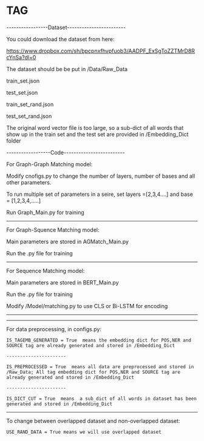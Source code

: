 # TAG
-----------------Dataset------------------------

You could download the dataset from here:

https://www.dropbox.com/sh/bpcpnxfhvpfuob3/AADPF_ExSgToZZTMrD8RcYnSa?dl=0

The dataset should be be put in /Data/Raw_Data

train_set.json

test_set.json

train_set_rand.json

test_set_rand.json

The original word vector file is too large, so a sub-dict of all words that show up in the train set and the test set are provided in /Embedding_Dict folder

------------------Code-------------------------

For Graph-Graph Matching model:

Modify cnofigs.py to change the number of layers, number of bases and all other parameters.

To run multiple set of parameters in a seire, set layers =[2,3,4....] and base = [1,2,3,4,.....]

Run Graph_Main.py for training

------------------------------------------------

For Graph-Squence Matching  model:

Main parameters are stored in AGMatch_Main.py

Run the .py file for training

------------------------------------------------

For Sequence Matching model:

Main parameters are stored in BERT_Main.py

Run the .py file for training

Modify /Model/matching.py to use CLS or Bi-LSTM for encoding

------------------------------------------------



------------------------------------------------

For data preprocessing, in configs.py:

    IS_TAGEMB_GENERATED = True	means the embedding dict for POS,NER and SOURCE tag are already generated and stored in /Embedding_Dict
    
	----------------------
	
    IS_PREPROCESSED = True	means all data are preprocessed and stored in /Raw_Data; All tag embedding dict for POS,NER and SOURCE tag are already generated and stored in /Embedding_Dict
    
	----------------------
	
    IS_DICT_CUT = True	means  a sub_dict of all words in dataset has been generated and stored in /Embedding_Dict
    
------------------------------------------------

To change between overlapped dataset and non-overlapped dataset:
	
    USE_RAND_DATA = True means we will use overlapped dataset
